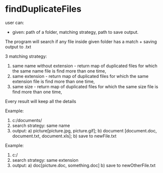 # findDuplicateFiles

user can:
- given: path of a folder, matching strategy, path to save output.

The program will search if any file inside given folder has a match + saving output to .txt

3 matching strategy:
1. same name without extension - return map of duplicated files for which the same name file is find more than one time,
2. same extension - return map of duplicated files for which the same extension file is find more than one time,
3. same size - return map of duplicated files for which the same size file is find more than one time,

Every result will keep all the details 

Example:
1. c:/documents/
2. search strategy: same name
3. output: 
a) picture[picture.jpg, picture.gif]; b) document [document.doc, document.txt, document.xls];
b) save to newFile.txt

Example:
1. c:/
2. search strategy: same extension
3. output: 
a) doc[picture.doc, something.doc]
b) save to newOtherFile.txt